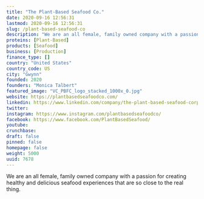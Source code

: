 ```yaml
---
title: "The Plant-Based Seafood Co."
date: 2020-09-16 12:56:31
lastmod: 2020-09-16 12:56:31
slug: /plant-based-seafood-co
description: "We are an all female, family owned company with a passion for creating healthy and delicious seafood experiences that are so close to the real thing."
proteins: [Plant-Based]
products: [Seafood]
business: [Production]
finance_type: []
country: "United States"
country_code: US
city: "Gwynn"
founded: 2020
founders: "Monica Talbert"
featured_image: "VC_PBFC_logo_stacked_1000x_0.jpg"
website: https://plantbasedseafoodco.com/
linkedin: https://www.linkedin.com/company/the-plant-based-seafood-corp
twitter: 
instagram: https://www.instagram.com/plantbasedseafoodco/
facebook: https://www.facebook.com/PlantBasedSeafood/
youtube: 
crunchbase: 
draft: false
pinned: false
homepage: false
weight: 5000
uuid: 7678
---
```

We are an all female, family owned company with a passion for creating healthy and delicious seafood experiences that are so close to the real thing.
